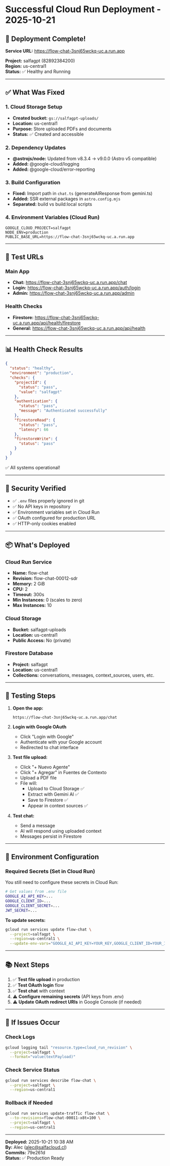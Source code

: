 # Successful Cloud Run Deployment - 2025-10-21

## 🎉 Deployment Complete!

**Service URL:** https://flow-chat-3snj65wckq-uc.a.run.app

**Project:** salfagpt (82892384200)  
**Region:** us-central1  
**Status:** ✅ Healthy and Running

---

## ✅ What Was Fixed

### 1. Cloud Storage Setup
- **Created bucket:** `gs://salfagpt-uploads/`
- **Location:** us-central1
- **Purpose:** Store uploaded PDFs and documents
- **Status:** ✅ Created and accessible

### 2. Dependency Updates
- **@astrojs/node:** Updated from v8.3.4 → v9.0.0 (Astro v5 compatible)
- **Added:** @google-cloud/logging
- **Added:** @google-cloud/error-reporting

### 3. Build Configuration
- **Fixed:** Import path in `chat.ts` (generateAIResponse from gemini.ts)
- **Added:** SSR external packages in `astro.config.mjs`
- **Separated:** build vs build:local scripts

### 4. Environment Variables (Cloud Run)
```
GOOGLE_CLOUD_PROJECT=salfagpt
NODE_ENV=production
PUBLIC_BASE_URL=https://flow-chat-3snj65wckq-uc.a.run.app
```

---

## 🔗 Test URLs

### Main App
- **Chat:** https://flow-chat-3snj65wckq-uc.a.run.app/chat
- **Login:** https://flow-chat-3snj65wckq-uc.a.run.app/auth/login
- **Admin:** https://flow-chat-3snj65wckq-uc.a.run.app/admin

### Health Checks
- **Firestore:** https://flow-chat-3snj65wckq-uc.a.run.app/api/health/firestore
- **General:** https://flow-chat-3snj65wckq-uc.a.run.app/api/health

---

## 📊 Health Check Results

```json
{
  "status": "healthy",
  "environment": "production",
  "checks": {
    "projectId": {
      "status": "pass",
      "value": "salfagpt"
    },
    "authentication": {
      "status": "pass",
      "message": "Authenticated successfully"
    },
    "firestoreRead": {
      "status": "pass",
      "latency": 66
    },
    "firestoreWrite": {
      "status": "pass"
    }
  }
}
```

✅ All systems operational!

---

## 🔐 Security Verified

- ✅ `.env` files properly ignored in git
- ✅ No API keys in repository
- ✅ Environment variables set in Cloud Run
- ✅ OAuth configured for production URL
- ✅ HTTP-only cookies enabled

---

## 📦 What's Deployed

### Cloud Run Service
- **Name:** flow-chat
- **Revision:** flow-chat-00012-sdr
- **Memory:** 2 GiB
- **CPU:** 2
- **Timeout:** 300s
- **Min Instances:** 0 (scales to zero)
- **Max Instances:** 10

### Cloud Storage
- **Bucket:** salfagpt-uploads
- **Location:** us-central1
- **Public Access:** No (private)

### Firestore Database
- **Project:** salfagpt
- **Location:** us-central1
- **Collections:** conversations, messages, context_sources, users, etc.

---

## 🧪 Testing Steps

1. **Open the app:**
   ```
   https://flow-chat-3snj65wckq-uc.a.run.app/chat
   ```

2. **Login with Google OAuth**
   - Click "Login with Google"
   - Authenticate with your Google account
   - Redirected to chat interface

3. **Test file upload:**
   - Click "+ Nuevo Agente"
   - Click "+ Agregar" in Fuentes de Contexto
   - Upload a PDF file
   - File will:
     - Upload to Cloud Storage ✅
     - Extract with Gemini AI ✅
     - Save to Firestore ✅
     - Appear in context sources ✅

4. **Test chat:**
   - Send a message
   - AI will respond using uploaded context
   - Messages persist in Firestore

---

## 🔧 Environment Configuration

### Required Secrets (Set in Cloud Run)

You still need to configure these secrets in Cloud Run:

```bash
# Get values from .env file
GOOGLE_AI_API_KEY=...
GOOGLE_CLIENT_ID=...
GOOGLE_CLIENT_SECRET=...
JWT_SECRET=...
```

**To update secrets:**
```bash
gcloud run services update flow-chat \
  --project=salfagpt \
  --region=us-central1 \
  --update-env-vars="GOOGLE_AI_API_KEY=YOUR_KEY,GOOGLE_CLIENT_ID=YOUR_ID,GOOGLE_CLIENT_SECRET=YOUR_SECRET,JWT_SECRET=YOUR_JWT_SECRET"
```

---

## 📚 Next Steps

1. ✅ **Test file upload** in production
2. ✅ **Test OAuth login** flow
3. ✅ **Test chat** with context
4. ⚠️ **Configure remaining secrets** (API keys from .env)
5. ⚠️ **Update OAuth redirect URIs** in Google Console (if needed)

---

## 🐛 If Issues Occur

### Check Logs
```bash
gcloud logging tail "resource.type=cloud_run_revision" \
  --project=salfagpt \
  --format="value(textPayload)"
```

### Check Service Status
```bash
gcloud run services describe flow-chat \
  --project=salfagpt \
  --region=us-central1
```

### Rollback if Needed
```bash
gcloud run services update-traffic flow-chat \
  --to-revisions=flow-chat-00011-x8t=100 \
  --project=salfagpt \
  --region=us-central1
```

---

**Deployed:** 2025-10-21 10:38 AM  
**By:** Alec (alec@salfacloud.cl)  
**Commits:** 79e261d  
**Status:** ✅ Production Ready

